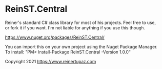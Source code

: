# ReinST.Central
Reiner's standard C# class library for most of his projects. Feel free to use, or fork it if you want. I'm not liable for anything if you use this though.

https://www.nuget.org/packages/ReinST.Central/

You can import this on your own project using the Nuget Package Manager. 
To install: "PM> Install-Package ReinST.Central -Version 1.0.0"

Copyright 2021 https://www.reinertupaz.com
